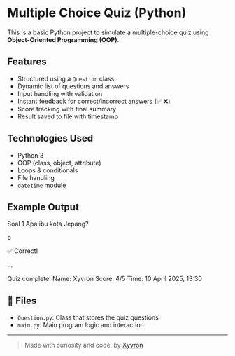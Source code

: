#  Multiple Choice Quiz (Python)

This is a basic Python project to simulate a multiple-choice quiz using **Object-Oriented Programming (OOP)**.

##  Features
- Structured using a `Question` class
- Dynamic list of questions and answers
- Input handling with validation
- Instant feedback for correct/incorrect answers (✅ ❌)
- Score tracking with final summary
- Result saved to file with timestamp

##  Technologies Used
- Python 3
- OOP (class, object, attribute)
- Loops & conditionals
- File handling
- `datetime` module

##  Example Output
Soal 1 Apa ibu kota Jepang?

b

✅ Correct!

...

Quiz complete! Name: Xyvron Score: 4/5 Time: 10 April 2025, 13:30

## 📂 Files
- `Question.py`: Class that stores the quiz questions
- `main.py`: Main program logic and interaction

---

> Made with curiosity and code, by [Xyvron](https://github.com/Xyvron)
